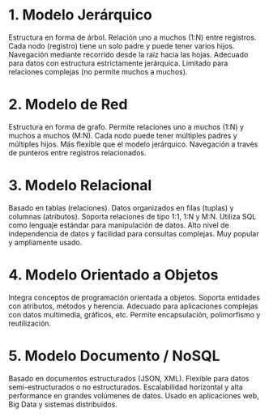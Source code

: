 # 1. Modelo Jerárquico
Estructura en forma de árbol.
Relación uno a muchos (1:N) entre registros.
Cada nodo (registro) tiene un solo padre y puede tener varios hijos.
Navegación mediante recorrido desde la raíz hacia las hojas.
Adecuado para datos con estructura estrictamente jerárquica.
Limitado para relaciones complejas (no permite muchos a muchos).

# 2. Modelo de Red
Estructura en forma de grafo.
Permite relaciones uno a muchos (1:N) y muchos a muchos (M:N).
Cada nodo puede tener múltiples padres y múltiples hijos.
Más flexible que el modelo jerárquico.
Navegación a través de punteros entre registros relacionados.

# 3. Modelo Relacional
Basado en tablas (relaciones).
Datos organizados en filas (tuplas) y columnas (atributos).
Soporta relaciones de tipo 1:1, 1:N y M:N.
Utiliza SQL como lenguaje estándar para manipulación de datos.
Alto nivel de independencia de datos y facilidad para consultas complejas.
Muy popular y ampliamente usado.

# 4. Modelo Orientado a Objetos
Integra conceptos de programación orientada a objetos.
Soporta entidades con atributos, métodos y herencia.
Adecuado para aplicaciones complejas con datos multimedia, gráficos, etc.
Permite encapsulación, polimorfismo y reutilización.

# 5. Modelo Documento / NoSQL
Basado en documentos estructurados (JSON, XML).
Flexible para datos semi-estructurados o no estructurados.
Escalabilidad horizontal y alta performance en grandes volúmenes de datos.
Usado en aplicaciones web, Big Data y sistemas distribuidos.